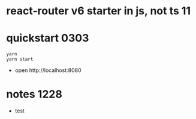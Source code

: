   # react-router v6 starter in js, not ts 11

# quickstart 0303

```shell
yarn
yarn start
```

- open http://localhost:8080

# notes 1228

- test 